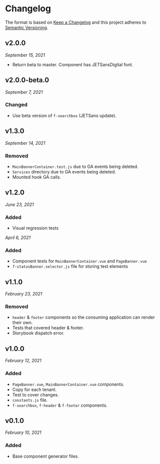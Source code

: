 # Changelog

The format is based on [Keep a Changelog](http://keepachangelog.com/en/1.0.0/)
and this project adheres to [Semantic Versioning](http://semver.org/spec/v2.0.0.html).


v2.0.0
------------------------------
*September 15, 2021*

- Return beta to master. Component has JETSansDigital font.


v2.0.0-beta.0
------------------------------
*September 7, 2021*

### Changed
- Use beta version of `f-searchbox` (JETSans update).


v1.3.0
------------------------------
*September 14, 2021*

### Removed
- `MainBannerContainer.test.js` due to GA events being deleted.
- `Services` directory due to GA events being deleted.
- Mounted hook GA calls.


v1.2.0
------------------------------
*June 23, 2021*

### Added
- Visual regression tests


*April 6, 2021*

### Added
- Component tests for `MainBannerContainer.vue` and `PageBanner.vue`
- `f-statusBanner.selector.js` file for storing test elements


v1.1.0
------------------------------
*February 23, 2021*

### Removed
- `header` & `footer` components so the consuming application can render their own.
- Tests that covered header & footer.
- Storybook dispatch error.


v1.0.0
------------------------------
*February 12, 2021*

### Added
- `PageBanner.vue`, `MainBannerContainer.vue` components.
- Copy for each tenant.
- Test to cover changes.
- `constants.js` file.
- `f-searchbox`, `f-header` & `f-footer` components.


v0.1.0
------------------------------
*February 10, 2021*

### Added
- Base component generator files.
